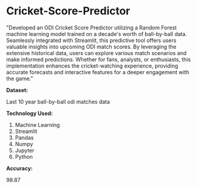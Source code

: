 # Cricket-Score-Predictor

"Developed an ODI Cricket Score Predictor utilizing a Random Forest machine learning model trained on a decade's worth of ball-by-ball data. Seamlessly integrated with Streamlit, this predictive tool offers users valuable insights into upcoming ODI match scores. By leveraging the extensive historical data, users can explore various match scenarios and make informed predictions. Whether for fans, analysts, or enthusiasts, this implementation enhances the cricket-watching experience, providing accurate forecasts and interactive features for a deeper engagement with the game."

**Dataset:**

Last 10 year ball-by-ball odi matches data

**Technology Used:**
1. Machine Learning
2. Streamlit
3. Pandas
4. Numpy
5. Jupyter
6. Python

**Accuracy:**

98.87
